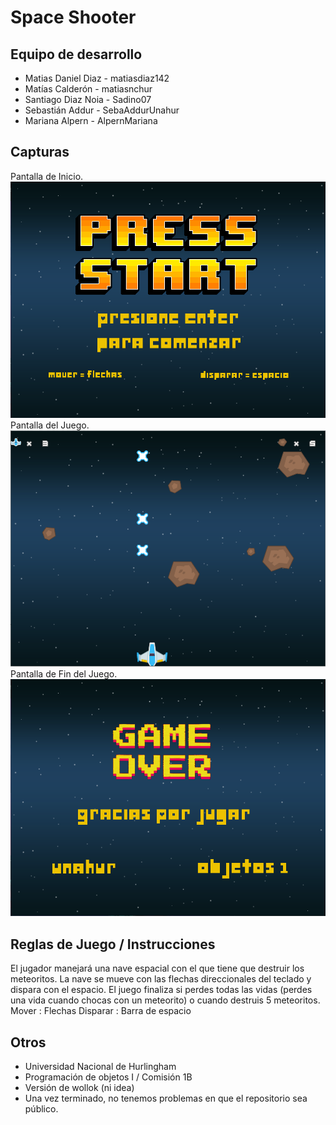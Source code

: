 # Space Shooter 

## Equipo de desarrollo

- Matias Daniel Diaz - matiasdiaz142
- Matías Calderón - matiasnchur
- Santiago Diaz Noia - Sadino07
- Sebastián Addur - SebaAddurUnahur
- Mariana Alpern - AlpernMariana


## Capturas
Pantalla de Inicio.
![Screenshot 1](assets/Screenshots/Screenshot_1.png)
Pantalla del Juego.
![Screenshot 2](assets/Screenshots/Screenshot_2.png)
Pantalla de Fin del Juego.
![Screenshot 3](assets/Screenshots/Screenshot_3.png)

## Reglas de Juego / Instrucciones
El jugador manejará una nave espacial con el que tiene que destruir los meteoritos. La nave se mueve con las flechas direccionales del teclado y dispara con el espacio.
El juego finaliza si perdes todas las vidas (perdes una vida cuando chocas con un meteorito) o cuando destruis 5 meteoritos.
Mover : Flechas
Disparar : Barra de espacio

## Otros

- Universidad Nacional de Hurlingham
- Programación de objetos I / Comisión 1B
- Versión de wollok (ni idea)
- Una vez terminado, no tenemos problemas en que el repositorio sea público.
